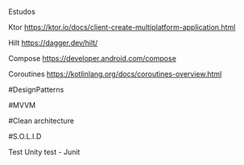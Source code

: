 Estudos  



  Ktor https://ktor.io/docs/client-create-multiplatform-application.html
	
  Hilt https://dagger.dev/hilt/
	
  Compose https://developer.android.com/compose

  Coroutines https://kotlinlang.org/docs/coroutines-overview.html

#DesignPatterns

#MVVM

#Clean architecture

#S.O.L.I.D
   

Test
	Unity test - Junit


   	
